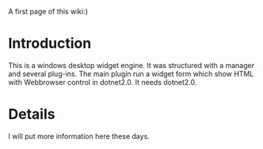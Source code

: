 A first page of this wiki:)

# Introduction #

This is a windows desktop widget engine. It was structured with a manager and several plug-ins. The main plugin run a widget form which show HTML with Webbrowser control in dotnet2.0. It needs dotnet2.0.


# Details #

I will put more information here these days.
